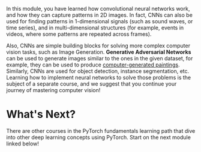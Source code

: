 In this module, you have learned how convolutional neural networks work, and how they can capture patterns in 2D images. In fact, CNNs can also be used for finding patterns in 1-dimensional signals (such as sound waves, or time series), and in multi-dimensional structures (for example, events in videos, where some patterns are repeated across frames).

Also, CNNs are simple building blocks for solving more complex computer vision tasks, such as Image Generation. **Generative Adversarial Networks** can be used to generate images similar to the ones in the given dataset, for example, they can be used to produce [computer-generated paintings](https://soshnikov.com/scienceart/creating-generative-art-using-gan-on-azureml/). Similarly, CNNs are used for object detection, instance segmentation, etc. Learning how to implement neural networks to solve those problems is the subject of a separate course, and we suggest that you continue your journey of mastering computer vision!

# What's Next?

There are other courses in the PyTorch fundamentals learning path that dive into other deep learning concepts using PyTorch. Start on the next module linked below!